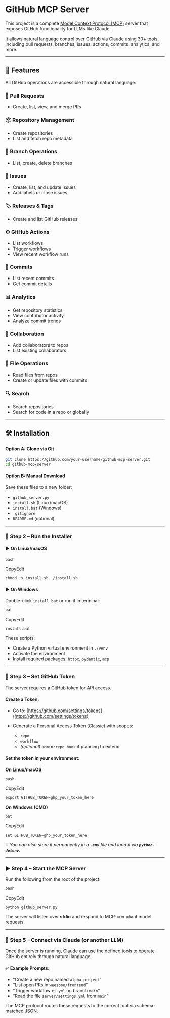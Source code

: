 # GitHub MCP Server

This project is a complete [Model Context Protocol (MCP)](https://github.com/mcprotocol) server that exposes GitHub functionality for LLMs like Claude.

It allows natural language control over GitHub via Claude using 30+ tools, including pull requests, branches, issues, actions, commits, analytics, and more.

---

## 🚀 Features

All GitHub operations are accessible through natural language:

### 🔁 Pull Requests

* Create, list, view, and merge PRs

### 📦 Repository Management

* Create repositories
* List and fetch repo metadata

### 🌿 Branch Operations

* List, create, delete branches

### 🐞 Issues

* Create, list, and update issues
* Add labels or close issues

### 🏷️ Releases & Tags

* Create and list GitHub releases

### ⚙️ GitHub Actions

* List workflows
* Trigger workflows
* View recent workflow runs

### 📝 Commits

* List recent commits
* Get commit details

### 📊 Analytics

* Get repository statistics
* View contributor activity
* Analyze commit trends

### 👥 Collaboration

* Add collaborators to repos
* List existing collaborators

### 📁 File Operations

* Read files from repos
* Create or update files with commits

### 🔍 Search

* Search repositories
* Search for code in a repo or globally

---

## 🛠️ Installation

#### Option A: Clone via Git

```bash
git clone https://github.com/your-username/github-mcp-server.git
cd github-mcp-server
```

#### Option B: Manual Download

Save these files to a new folder:

* `github_server.py`
* `install.sh` (Linux/macOS)
* `install.bat` (Windows)
* `.gitignore`
* `README.md` (optional)

---

### 🧪 Step 2 – Run the Installer

#### ▶️ On Linux/macOS

```
bash
```

CopyEdit

`chmod +x install.sh ./install.sh`

#### ▶️ On Windows

Double-click `install.bat` or run it in terminal:

```
bat
```

CopyEdit

`install.bat`

These scripts:

* Create a Python virtual environment in `./venv`
* Activate the environment
* Install required packages: `httpx`, `pydantic`, `mcp`

---

### 🔐 Step 3 – Set GitHub Token

The server requires a GitHub token for API access.

#### Create a Token:

* Go to: [https://github.com/settings/tokens](https://github.com/settings/tokens)
* Generate a Personal Access Token (Classic) with scopes:

  * `repo`
  * `workflow`
  * *(optional)* `admin:repo_hook` if planning to extend

#### Set the token in your environment:

**On Linux/macOS**

```
bash
```

CopyEdit

`export GITHUB_TOKEN=ghp_your_token_here`

**On Windows (CMD)**

```
bat
```

CopyEdit

`set GITHUB_TOKEN=ghp_your_token_here`

💡 *You can also store it permanently in a **`.env`** file and load it via **`python-dotenv`**.*

---

### ▶️ Step 4 – Start the MCP Server

Run the following from the root of the project:

```
bash
```

CopyEdit

`python github_server.py`

The server will listen over **stdio** and respond to MCP-compliant model requests.

---

### 🤖 Step 5 – Connect via Claude (or another LLM)

Once the server is running, Claude can use the defined tools to operate GitHub entirely through natural language.

#### ✅ Example Prompts:

* “Create a new repo named `alpha-project`”
* “List open PRs in `weezboo/frontend`”
* “Trigger workflow `ci.yml` on branch `main`”
* “Read the file `server/settings.yml` from `main`”

The MCP protocol routes these requests to the correct tool via schema-matched JSON.
